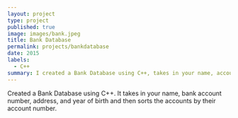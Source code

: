 ```yaml
---
layout: project
type: project
published: true
image: images/bank.jpeg
title: Bank Database
permalink: projects/bankdatabase
date: 2015
labels:
  - C++
summary: I created a Bank Database using C++, takes in your name, account number, address, and year of birth and then sorts them according to your account number. 
---
```


Created a Bank Database using C++. It takes in your name, bank account number, address, and year of birth and then sorts the accounts by their account number.
